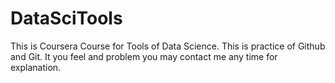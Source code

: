 # DataSciTools
This is Coursera Course for Tools of Data Science.
This is practice of Github and Git. It you feel and problem you may contact me any time for explanation.

